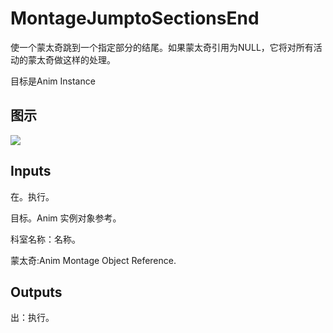 # MontageJumptoSectionsEnd

使一个蒙太奇跳到一个指定部分的结尾。如果蒙太奇引用为NULL，它将对所有活动的蒙太奇做这样的处理。

目标是Anim Instance

## 图示

![]($-20221218-20070933.png)

## Inputs

在。执行。

目标。Anim 实例对象参考。

科室名称：名称。

蒙太奇:Anim Montage Object Reference.  

## Outputs

出：执行。
